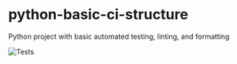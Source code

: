 # python-basic-ci-structure
Python project with basic automated testing, linting, and formatting

![Tests](https://github.com/sdwilli01/python-basic-ci-structure/actions/workflows/tests.yml/badge.svg)
